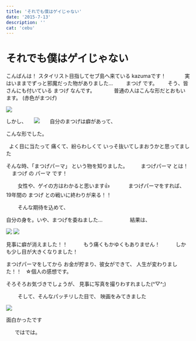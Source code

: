 ```yaml
---
title: 'それでも僕はゲイじゃない'
date: '2015-7-13'
description: ''
cat: 'cebu'
---
```


# それでも僕はゲイじゃない

こんばんは！
スタイリスト目指してセブ島へ来ている
kazumaです！
 
 
 
 
 
 
実はいままでずっと邪魔だった物がありました…
 
 
 
 
まつげ です。
 
 
 
そう、皆さんにも付いている まつげ なんです。
 
 
 
 
 
 
普通の人はこんな形だとおもいます。
(赤色がまつげ)


![](/img/2015-7-13.jpg)

しかし、
 
 
![](/img/2015-7-13_2.jpg)
 
 
 
自分のまつげは癖があって、


こんな形でした。
 




 
よく目に当たって
痛くて、紛らわしくて
いっそ抜いてしまおうかと思ってました












そんな時、「まつげパーマ」
という物を知りました。
 
 
 
 
まつげパーマ とは！
 
 
まつげ の パーマ です！




 
 
 
 
女性や、ゲイの方はわかると思います👍
 
 
 
 
 
 
まつげパーマをすれば、
 
19年間の まつげ との戦いに終わりが来る！！


 
 
 
 
そんな期待を込めて、


自分の身を。いや、まつげを委ねました…
 
 
 
 
 
 
 
 
 
結果は、
 

![](/img/2015-7-13_3.jpg)
![](/img/2015-7-13_4.jpg)

見事に癖が消えました！！
 
 
 
 
 
もう痛くもかゆくもありません！
 
 
 
 
 
しかも少し目が大きくなりました！
 
 
 


まつげパーマをしてから
お金が貯まり、彼女ができて、
人生が変わりました！！
 
☆個人の感想です。
 
 
 
 
 


そろそろお気づきでしょうが、
見事に写真を撮りわすれました(^▽^;)


 
 
 
 
そして、そんなパッチリした目で、
映画をみてきました



![](/img/2015-7-13_5.jpg)


面白かったです




 
 
 
ではでは。